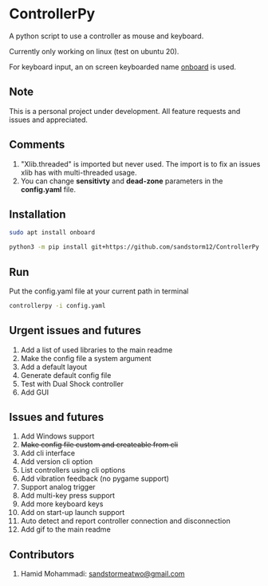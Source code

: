 # ControllerPy

A python script to use a controller as mouse and keyboard.

Currently only working on linux (test on ubuntu 20).

For keyboard input, an on screen keyboarded name [onboard](https://launchpad.net/onboard) is used.


## Note

This is a personal project under development. All feature requests and issues and appreciated.


## Comments
1. "Xlib.threaded" is imported but never used. The import is to fix an issues xlib has with multi-threaded usage.
2. You can change **sensitivty** and **dead-zone** parameters in the **config.yaml** file.


## Installation
```bash
sudo apt install onboard

python3 -m pip install git+https://github.com/sandstorm12/ControllerPy.git
```


## Run

Put the config.yaml file at your current path in terminal

```bash
controllerpy -i config.yaml
```


## Urgent issues and futures
1. Add a list of used libraries to the main readme
2. Make the config file a system argument
3. Add a default layout
4. Generate default config file
5. Test with Dual Shock controller
6. Add GUI


## Issues and futures
1. Add Windows support
2. ~~Make config file custom and createable from cli~~
3. Add cli interface
4. Add version cli option
5. List controllers using cli options
6. Add vibration feedback (no pygame support)
7. Support analog trigger
8. Add multi-key press support
9. Add more keyboard keys
10. Add on start-up launch support
11. Auto detect and report controller connection and disconnection
12. Add gif to the main readme


## Contributors
1. Hamid Mohammadi: <sandstormeatwo@gmail.com>
